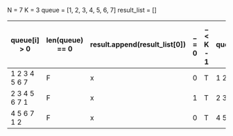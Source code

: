 N = 7
K = 3
queue = [1, 2, 3, 4, 5, 6, 7]
result_list = []

| queue[i] > 0  | len(queue) == 0 | result.append(result_list[0]) | _ = 0 | _ < K - 1 | queue.append(queue[0]) | queue.popleft() | result_list.append(queue[0]) | queue.popleft() |
| ------------- | --------------- | ----------------------------- | ----- | --------- | ---------------------- | --------------- | ---------------------------- | --------------- |
| 1 2 3 4 5 6 7 | F               | x                             | 0     | T         | 1 2 3 4 5 6 7 1        | 2 3 4 5 6 7 1   | x                            | X               |
| 2 3 4 5 6 7 1 | F               | x                             | 1     | T         | 2 3 4 5 6 7 1 2        | 3 4 5 6 7 1 2   | 3                            | 4 5 6 7 1 2     |
| 4 5 6 7 1 2| F| x| 0| T| 4 5 6 7 1 2 4| 5 6 7 1 2 4| 

